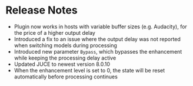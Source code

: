 # Release Notes

- Plugin now works in hosts with variable buffer sizes (e.g. Audacity), for the price of a higher output delay
- Introduced a fix to an issue where the output delay was not reported when switching models during processing
- Introduced new parameter `Bypass`, which bypasses the enhancement while keeping the processing delay active
- Updated JUCE to newest version 8.0.10
- When the enhancement level is set to 0, the state will be reset automatically before processing continues
